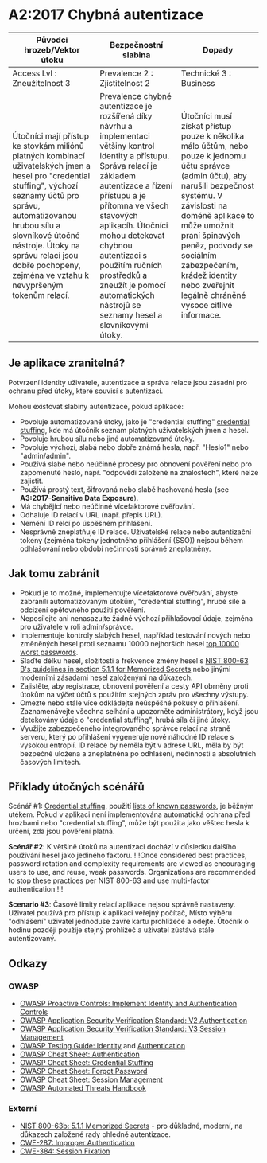 # A2:2017 Chybná autentizace

| Původci hrozeb/Vektor útoku | Bezpečnostní slabina         | Dopady               |
| -- | -- | -- |
| Access Lvl : Zneužitelnost 3 | Prevalence 2 : Zjistitelnost 2 | Technické 3 : Business |
| Útočníci mají přístup ke stovkám miliónů platných kombinací uživatelských jmen a hesel pro "credential stuffing", výchozí seznamy účtů pro správu, automatizovanou hrubou sílu a slovníkové útočné nástroje. Útoky na správu relací jsou dobře pochopeny, zejména ve vztahu k nevypršeným tokenům relací. | Prevalence chybné autentizace je rozšířená díky návrhu a implementaci většiny kontrol identity a přístupu. Správa relací je základem autentizace a řízení přístupu a je přítomna ve všech stavových aplikacíh. Útočníci mohou detekovat chybnou autentizaci s použitím ručních prostředků a zneužít je pomocí automatických nástrojů se seznamy hesel a slovníkovými útoky. | Útočníci musí získat přístup pouze k několika málo účtům, nebo pouze k jednomu účtu správce (admin účtu), aby narušili bezpečnost systému. V závislosti na doméně aplikace to může umožnit praní špinavých peněz, podvody se sociálním zabezpečením, krádež identity nebo zveřejnit legálně chráněné vysoce citlivé informace. |

## Je aplikace zranitelná?

Potvrzení identity uživatele, autentizace a správa relace jsou zásadní pro ochranu před útoky, které souvisí s autentizací.

Mohou existovat slabiny autentizace, pokud aplikace:

* Povoluje automatizované útoky, jako je "credential stuffing" [credential stuffing](https://www.owasp.org/index.php/Credential_stuffing), kde má útočník seznam platných uživatelských jmen a hesel.
* Povoluje hrubou sílu nebo jiné automatizované útoky.
* Povoluje výchozí, slabá nebo dobře známá hesla, např. "Heslo1" nebo "admin/admin".
* Používá slabé nebo neúčinné procesy pro obnovení pověření nebo pro zapomenuté heslo, např. "odpovědi založené na znalostech", které nelze zajistit.
* Používá prostý text, šifrovaná nebo slabě hashovaná hesla (see **A3:2017-Sensitive Data Exposure**).
* Má chybějící nebo neúčinné vícefaktorové ověřování.
* Odhaluje ID relací v URL (např. přepis URL).
* Nemění ID relcí po úspěšném přihlášení.
* Nesprávně zneplatňuje ID relace. Uživatelské relace nebo autentizační tokeny (zejména tokeny jednotného přihlášení (SSO)) nejsou během odhlašování nebo období nečinnosti správně zneplatněny.

## Jak tomu zabránit

* Pokud je to možné, implementujte vícefaktorové ověřování, abyste zabránili automatizovaným útokům, "credential stuffing", hrubé síle a odcizení opětovného použití pověření. 
* Neposílejte ani nenasazujte žádné výchozí přihlašovací údaje, zejména pro uživatele v roli admin/správce.
* Implementuje kontroly slabých hesel, například testování nových nebo změněných hesel proti seznamu 10000 nejhorších hesel [top 10000 worst passwords](https://github.com/danielmiessler/SecLists/tree/master/Passwords).
* Slaďte délku hesel, složitosti a frekvence změny hesel s [NIST 800-63 B's guidelines in section 5.1.1 for Memorized Secrets](https://pages.nist.gov/800-63-3/sp800-63b.html#memsecret) nebo jinými moderními zásadami hesel založenými na důkazech.
* Zajistěte, aby registrace, obnovení pověření a cesty API obrněny proti útokům na výčet účtů s použitím stejných zpráv pro všechny výstupy.
* Omezte nebo stále více odkládejte neúspěšné pokusy o přihlášení. Zaznamenávejte všechna selhání a upozorněte administrátory, když jsou detekovány údaje o "credential stuffing", hrubá síla či jiné útoky.
* Využijte zabezpečeného integrovaného správce relací na straně serveru, který po přihlášení vygeneruje nové náhodné ID relace s vysokou entropií. ID relace by neměla být v adrese URL, měla by být bezpečně uložena a zneplatněna po odhlášení, nečinnosti a absolutních časových limitech.

## Příklady útočných scénářů

Scénář #1: [Credential stuffing](https://www.owasp.org/index.php/Credential_stuffing), použití [lists of known passwords](https://github.com/danielmiessler/SecLists), je běžným utékem. Pokud v aplikaci není implementována automatická ochrana před hrozbami nebo "credential stuffing", může být použita jako věštec hesla k určení, zda jsou pověření platná.

**Scénář #2**: K většině útoků na autentizaci dochází v důsledku dalšího používání hesel jako jediného faktoru.    !!!Once considered best practices, password rotation and complexity requirements are viewed as encouraging users to use, and reuse, weak passwords. Organizations are recommended to stop these practices per NIST 800-63 and use multi-factor authentication.!!!

**Scenario #3**: Časové limity relací aplikace nejsou správně nastaveny. Uživatel používá pro přístup k aplikaci veřejný počítač, Místo výběru "odhlášení" uživatel jednoduše zavře kartu prohlížeče a odejte. Útočník o hodinu později použije stejný prohlížeč a uživatel zústává stále autentizovaný.

## Odkazy

### OWASP

* [OWASP Proactive Controls: Implement Identity and Authentication Controls](https://www.owasp.org/index.php/OWASP_Proactive_Controls#5:_Implement_Identity_and_Authentication_Controls)
* [OWASP Application Security Verification Standard: V2 Authentication](https://www.owasp.org/index.php/Category:OWASP_Application_Security_Verification_Standard_Project#tab=Home)
* [OWASP Application Security Verification Standard: V3 Session Management](https://www.owasp.org/index.php/Category:OWASP_Application_Security_Verification_Standard_Project#tab=Home)
* [OWASP Testing Guide: Identity](https://www.owasp.org/index.php/Testing_Identity_Management)
 and [Authentication](https://www.owasp.org/index.php/Testing_for_authentication)
* [OWASP Cheat Sheet: Authentication](https://www.owasp.org/index.php/Authentication_Cheat_Sheet)
* [OWASP Cheat Sheet: Credential Stuffing](https://www.owasp.org/index.php/Credential_Stuffing_Prevention_Cheat_Sheet)
* [OWASP Cheat Sheet: Forgot Password](https://www.owasp.org/index.php/Forgot_Password_Cheat_Sheet)
* [OWASP Cheat Sheet: Session Management](https://www.owasp.org/index.php/Session_Management_Cheat_Sheet)
* [OWASP Automated Threats Handbook](https://www.owasp.org/index.php/OWASP_Automated_Threats_to_Web_Applications)

### Externí

* [NIST 800-63b: 5.1.1 Memorized Secrets](https://pages.nist.gov/800-63-3/sp800-63b.html#memsecret) - pro důkladné, moderní, na důkazech založené rady ohledně autentizace.
* [CWE-287: Improper Authentication](https://cwe.mitre.org/data/definitions/287.html)
* [CWE-384: Session Fixation](https://cwe.mitre.org/data/definitions/384.html)
